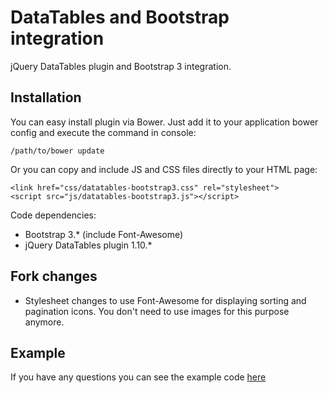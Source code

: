 DataTables and Bootstrap integration
============================
jQuery DataTables plugin and Bootstrap 3 integration.

Installation
---------------------------
You can easy install plugin via Bower. Just add it to your application bower config and execute the command in console:
```
/path/to/bower update
```
Or you can copy and include JS and CSS files directly to your HTML page:
```
<link href="css/datatables-bootstrap3.css" rel="stylesheet">
<script src="js/datatables-bootstrap3.js"></script>
```
Code dependencies:
* Bootstrap 3.* (include Font-Awesome)
* jQuery DataTables plugin 1.10.*

Fork changes
---------------------------
* Stylesheet changes to use Font-Awesome for displaying sorting and pagination icons. You don't need to use images for this purpose anymore.

Example
---------------------------
If you have any questions you can see the example code [here](/example)